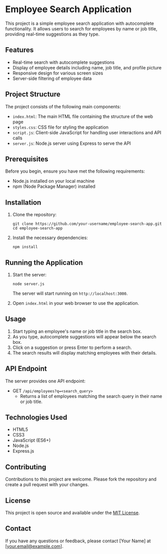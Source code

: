 # Employee Search Application

This project is a simple employee search application with autocomplete functionality. It allows users to search for employees by name or job title, providing real-time suggestions as they type.

## Features

- Real-time search with autocomplete suggestions
- Display of employee details including name, job title, and profile picture
- Responsive design for various screen sizes
- Server-side filtering of employee data

## Project Structure

The project consists of the following main components:

- `index.html`: The main HTML file containing the structure of the web page
- `styles.css`: CSS file for styling the application
- `script.js`: Client-side JavaScript for handling user interactions and API calls
- `server.js`: Node.js server using Express to serve the API

## Prerequisites

Before you begin, ensure you have met the following requirements:

- Node.js installed on your local machine
- npm (Node Package Manager) installed

## Installation

1. Clone the repository:
   ```
   git clone https://github.com/your-username/employee-search-app.git
   cd employee-search-app
   ```

2. Install the necessary dependencies:
   ```
   npm install
   ```

## Running the Application

1. Start the server:
   ```
   node server.js
   ```
   The server will start running on `http://localhost:3000`.

2. Open `index.html` in your web browser to use the application.

## Usage

1. Start typing an employee's name or job title in the search box.
2. As you type, autocomplete suggestions will appear below the search box.
3. Click on a suggestion or press Enter to perform a search.
4. The search results will display matching employees with their details.

## API Endpoint

The server provides one API endpoint:

- GET `/api/employees?q=<search_query>`
  - Returns a list of employees matching the search query in their name or job title.

## Technologies Used

- HTML5
- CSS3
- JavaScript (ES6+)
- Node.js
- Express.js

## Contributing

Contributions to this project are welcome. Please fork the repository and create a pull request with your changes.

## License

This project is open source and available under the [MIT License](LICENSE).

## Contact

If you have any questions or feedback, please contact [Your Name] at [your.email@example.com].
